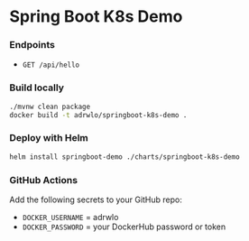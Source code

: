 # Spring Boot K8s Demo

### Endpoints
- `GET /api/hello`

### Build locally
```bash
./mvnw clean package
docker build -t adrwlo/springboot-k8s-demo .
```

### Deploy with Helm
```bash
helm install springboot-demo ./charts/springboot-k8s-demo
```

### GitHub Actions
Add the following secrets to your GitHub repo:
- `DOCKER_USERNAME` = adrwlo
- `DOCKER_PASSWORD` = your DockerHub password or token
